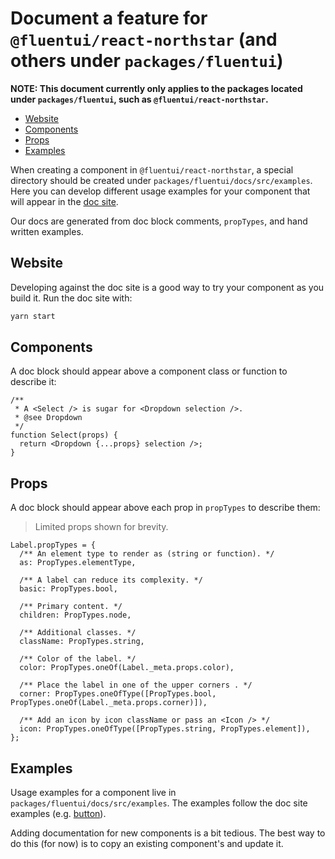 # Document a feature for `@fluentui/react-northstar` (and others under `packages/fluentui`)

**NOTE: This document currently only applies to the packages located under `packages/fluentui`, such as `@fluentui/react-northstar`.**

<!-- START doctoc generated TOC please keep comment here to allow auto update -->
<!-- DON'T EDIT THIS SECTION, INSTEAD RE-RUN doctoc TO UPDATE -->

- [Website](#website)
- [Components](#components)
- [Props](#props)
- [Examples](#examples)

<!-- END doctoc generated TOC please keep comment here to allow auto update -->

When creating a component in `@fluentui/react-northstar`, a special directory should be created under `packages/fluentui/docs/src/examples`. Here you can develop different usage examples for your component that will appear in the [doc site][1].

Our docs are generated from doc block comments, `propTypes`, and hand written examples.

## Website

Developing against the doc site is a good way to try your component as you build it. Run the doc site with:

```sh
yarn start
```

## Components

A doc block should appear above a component class or function to describe it:

```tsx
/**
 * A <Select /> is sugar for <Dropdown selection />.
 * @see Dropdown
 */
function Select(props) {
  return <Dropdown {...props} selection />;
}
```

## Props

A doc block should appear above each prop in `propTypes` to describe them:

> Limited props shown for brevity.

```tsx
Label.propTypes = {
  /** An element type to render as (string or function). */
  as: PropTypes.elementType,

  /** A label can reduce its complexity. */
  basic: PropTypes.bool,

  /** Primary content. */
  children: PropTypes.node,

  /** Additional classes. */
  className: PropTypes.string,

  /** Color of the label. */
  color: PropTypes.oneOf(Label._meta.props.color),

  /** Place the label in one of the upper corners . */
  corner: PropTypes.oneOfType([PropTypes.bool, PropTypes.oneOf(Label._meta.props.corner)]),

  /** Add an icon by icon className or pass an <Icon /> */
  icon: PropTypes.oneOfType([PropTypes.string, PropTypes.element]),
};
```

## Examples

Usage examples for a component live in `packages/fluentui/docs/src/examples`. The examples follow the doc site examples (e.g. [button][1]).

Adding documentation for new components is a bit tedious. The best way to do this (for now) is to copy an existing
component's and update it.

[1]: https://microsoft.github.io/fluent-ui-react/components/button
